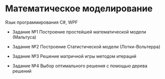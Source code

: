 
# Математическое моделирование

Язык программирования C#, WPF

- Задание №1 Построение простейшей математической модели (Мальтуса)	

- Задание №2 Построение Статистической модели (Лотки-Вольтерра)	

- Задание №3 Решение матричной игры методом итераций	

- Задание №4 Выбор оптимального решения с помощью дерева решений
